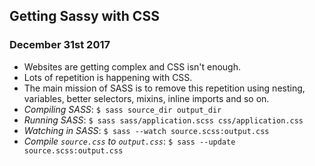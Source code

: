 ## Getting Sassy with CSS ##

### December 31st 2017 ###
- Websites are getting complex and CSS isn't enough.
- Lots of repetition is happening with CSS.
- The main mission of SASS is to remove this repetition using nesting, variables, better selectors, mixins, inline imports and so on.
- *Compiling SASS*: `$ sass source_dir output_dir`
- *Running SASS*: `$ sass sass/application.scss css/application.css`
- *Watching in SASS*: `$ sass --watch source.scss:output.css`
- *Compile `source.css` to `output.css`*: `$ sass --update source.scss:output.css`